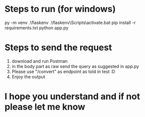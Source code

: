 # Steps to run (for windows)

py -m venv .\flaskenv
.\flaskenv\Scripts\activate.bat
pip install -r requirements.txt
python app.py


# Steps to send the request
 1. download and run Postman
 2. in the body part as raw send the query as suggested in app.py
 3. Please use "/convert" as endpoint as told in test :D
 4. Enjoy the output


 # I hope you understand and if not please let me know 
